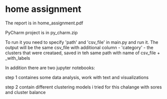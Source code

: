 # home assignment

The report is in home_assignment.pdf


PyCharm project is in py_charm.zip

To run it you need to specify 'path' and 'csv_file' in main.py and run it.
The output will be the same csv_file with additional column - 'category' - the clusters that were creataed, saved in teh same path with name of csv_file + _with_labels


In addition there are two jupyter notebooks:

step 1 containes some data analysis, work with text and visualizations

step 2 contain different clustering models i tried for this chalange with sores and cluster balance
